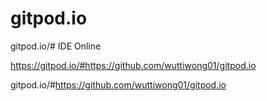 # gitpod.io
gitpod.io/# IDE Online

https://gitpod.io/#https://github.com/wuttiwong01/gitpod.io


gitpod.io/#https://github.com/wuttiwong01/gitpod.io
